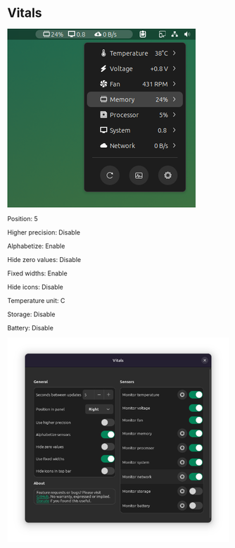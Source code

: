# Vitals

![Vitals](vitals.png)

Position: 5

Higher precision: Disable

Alphabetize: Enable

Hide zero values: Disable

Fixed widths: Enable

Hide icons: Disable

Temperature unit: C

Storage: Disable

Battery: Disable

![Vitals Configuration](image-21.png)